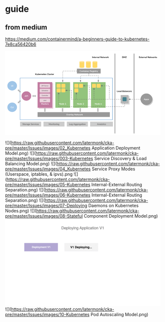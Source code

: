 # guide 

## from medium

https://medium.com/containermind/a-beginners-guide-to-kubernetes-7e8ca56420b6

![](https://raw.githubusercontent.com/latermonk/cka-pre/master/Issues/images/01_Kubernetes%20Architecture.png)

![](https://raw.githubusercontent.com/latermonk/cka-pre/master/Issues/images/02_Kubernetes Application Deployment Model.png)
![](https://raw.githubusercontent.com/latermonk/cka-pre/master/Issues/images/003-Kubernetes Service Discovery & Load Balancing Model.png)
![](https://raw.githubusercontent.com/latermonk/cka-pre/master/Issues/images/04_Kubernetes Service Proxy Modes (Userspace, iptables, & ipvs).png
![](https://raw.githubusercontent.com/latermonk/cka-pre/master/Issues/images/05-Kubernetes Internal-External Routing Separation.png)
![](https://raw.githubusercontent.com/latermonk/cka-pre/master/Issues/images/06-Kubernetes Internal-External Routing Separation.png)
![](https://raw.githubusercontent.com/latermonk/cka-pre/master/Issues/images/07-Deploying Daemons on Kubernetes Nodes.png)
![](https://raw.githubusercontent.com/latermonk/cka-pre/master/Issues/images/08-Stateful Component Deployment Model.png)
![](https://raw.githubusercontent.com/latermonk/cka-pre/master/Issues/images/09-Kubernetes%20Rolling%20Update%20Process.gif)
![](https://raw.githubusercontent.com/latermonk/cka-pre/master/Issues/images/10-Kubernetes Pod Autoscaling Model.png)

